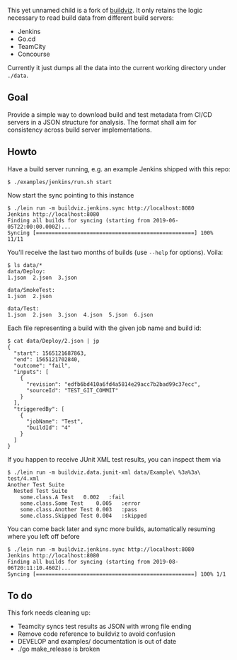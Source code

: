 This yet unnamed child is a fork of [buildviz](https://github.com/cburgmer/buildviz).
It only retains the logic necessary to read build data from different build
servers:

- Jenkins
- Go.cd
- TeamCity
- Concourse

Currently it just dumps all the data into the current working directory under
`./data`.

## Goal

Provide a simple way to download build and test metadata from CI/CD servers in a
JSON structure for analysis. The format shall aim for consistency across build
server implementations.

## Howto

Have a build server running, e.g. an example Jenkins shipped with this repo:

    $ ./examples/jenkins/run.sh start

Now start the sync pointing to this instance

    $ ./lein run -m buildviz.jenkins.sync http://localhost:8080
    Jenkins http://localhost:8080
    Finding all builds for syncing (starting from 2019-06-05T22:00:00.000Z)...
    Syncing [==================================================] 100% 11/11

You'll receive the last two months of builds (use `--help` for options). Voila:

    $ ls data/*
    data/Deploy:
    1.json  2.json  3.json

    data/SmokeTest:
    1.json  2.json

    data/Test:
    1.json  2.json  3.json  4.json  5.json  6.json

Each file representing a build with the given job name and build id:

    $ cat data/Deploy/2.json | jp
    {
      "start": 1565121687863,
      "end": 1565121702840,
      "outcome": "fail",
      "inputs": [
        {
          "revision": "edfb6bd410a6fd4a5814e29acc7b2bad99c37ecc",
          "sourceId": "TEST_GIT_COMMIT"
        }
      ],
      "triggeredBy": [
        {
          "jobName": "Test",
          "buildId": "4"
        }
      ]
    }

If you happen to receive JUnit XML test results, you can inspect them via

    $ ./lein run -m buildviz.data.junit-xml data/Example\ %3a%3a\ test/4.xml
    Another Test Suite
      Nested Test Suite
        some.class.A Test	0.002	:fail
        some.class.Some Test	0.005	:error
        some.class.Another Test	0.003	:pass
        some.class.Skipped Test	0.004	:skipped

You can come back later and sync more builds, automatically resuming where you
left off before

    $ ./lein run -m buildviz.jenkins.sync http://localhost:8080
    Jenkins http://localhost:8080
    Finding all builds for syncing (starting from 2019-08-06T20:11:10.460Z)...
    Syncing [==================================================] 100% 1/1

## To do

This fork needs cleaning up:

- Teamcity syncs test results as JSON with wrong file ending
- Remove code reference to buildviz to avoid confusion
- DEVELOP and examples/ documentation is out of date
- ./go make_release is broken
